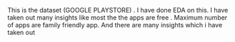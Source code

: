 This is the dataset (GOOGLE PLAYSTORE) .
I have done EDA on this.
I have taken out many insights like most the the apps are free .
Maximum number of apps are family friendly app.
And there are many insights which i have taken out
